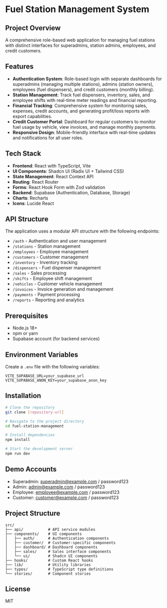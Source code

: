 # Fuel Station Management System

## Project Overview
A comprehensive role-based web application for managing fuel stations with distinct interfaces for superadmins, station admins, employees, and credit customers.

## Features
- **Authentication System**: Role-based login with separate dashboards for superadmins (managing multiple stations), admins (station owners), employees (fuel dispensers), and credit customers (monthly billing).
- **Station Management**: Track fuel dispensers, inventory, sales, and employee shifts with real-time meter readings and financial reporting.
- **Financial Tracking**: Comprehensive system for monitoring sales, expenses, credit accounts, and generating profit/loss reports with export capabilities.
- **Credit Customer Portal**: Dashboard for regular customers to monitor fuel usage by vehicle, view invoices, and manage monthly payments.
- **Responsive Design**: Mobile-friendly interface with real-time updates and notifications for all user roles.

## Tech Stack
- **Frontend**: React with TypeScript, Vite
- **UI Components**: Shadcn UI (Radix UI + Tailwind CSS)
- **State Management**: React Context API
- **Routing**: React Router
- **Forms**: React Hook Form with Zod validation
- **Backend**: Supabase (Authentication, Database, Storage)
- **Charts**: Recharts
- **Icons**: Lucide React

## API Structure
The application uses a modular API structure with the following endpoints:

- `/auth` - Authentication and user management
- `/stations` - Station management
- `/employees` - Employee management
- `/customers` - Customer management
- `/inventory` - Inventory tracking
- `/dispensers` - Fuel dispenser management
- `/sales` - Sales processing
- `/shifts` - Employee shift management
- `/vehicles` - Customer vehicle management
- `/invoices` - Invoice generation and management
- `/payments` - Payment processing
- `/reports` - Reporting and analytics

## Prerequisites
- Node.js 18+
- npm or yarn
- Supabase account (for backend services)

## Environment Variables
Create a `.env` file with the following variables:

```
VITE_SUPABASE_URL=your_supabase_url
VITE_SUPABASE_ANON_KEY=your_supabase_anon_key
```

## Installation

```bash
# Clone the repository
git clone [repository-url]

# Navigate to the project directory
cd fuel-station-management

# Install dependencies
npm install

# Start the development server
npm run dev
```

## Demo Accounts
- Superadmin: superadmin@example.com / password123
- Admin: admin@example.com / password123
- Employee: employee@example.com / password123
- Customer: customer@example.com / password123

## Project Structure
```
src/
├── api/           # API service modules
├── components/    # UI components
│   ├── auth/      # Authentication components
│   ├── customer/  # Customer-specific components
│   ├── dashboard/ # Dashboard components
│   ├── sales/     # Sales interface components
│   └── ui/        # Shadcn UI components
├── hooks/         # Custom React hooks
├── lib/           # Utility libraries
├── types/         # TypeScript type definitions
└── stories/       # Component stories
```

## License
MIT
